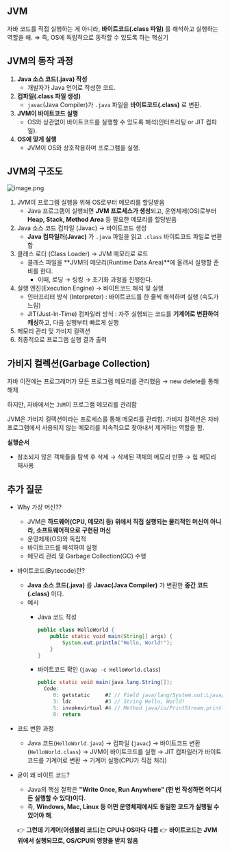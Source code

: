 ## JVM

자바 코드를 직접 실행하는 게 아니라, **바이트코드(.class 파일)** 를 해석하고 실행하는 역할을 해.
⇒ 즉, OS에 독립적으로 동작할 수 있도록 하는 핵심기 

## JVM의 동작 과정

1. **Java 소스 코드(.java) 작성**
    - 개발자가 Java 언어로 작성한 코드.
2. **컴파일(.class 파일 생성)**
    - `javac`(Java Compiler)가 `.java` 파일을 **바이트코드(.class)** 로 변환.
3. **JVM이 바이트코드 실행**
    - OS와 상관없이 바이트코드를 실행할 수 있도록 해석(인터프리팅 or JIT 컴파일).
4. **OS에 맞게 실행**
    - JVM이 OS와 상호작용하며 프로그램을 실행.

## JVM의 구조도

![image.png](attachment:f41d8bbb-dc55-43e7-add5-1c2271c34fe8:image.png)

1. JVM이 프로그램 실행을 위해 OS로부터 메모리를 할당받음
    - Java 프로그램이 실행되면 **JVM 프로세스가 생성**되고, 운영체제(OS)로부터 **Heap, Stack, Method Area** 등 필요한 메모리를 할당받음
2. Java 소스 코드 컴파일 (Javac) → 바이트코드 생성
    - **Java 컴파일러(Javac)** 가 `.java` 파일을 읽고 `.class` 바이트코드 파일로 변환함
3. 클래스 로더 (Class Loader) → JVM 메모리로 로드
    - 클래스 파일을 **JVM의 메모리(Runtime Data Area)**에 올려서 실행할 준비를 한다.
        - 이때, 로딩 → 링킹 → 초기화 과정을 진행한다.
4. 실행 엔진(Execution Engine) → 바이트코드 해석 및 실행
    - 인터프리터 방식 (Interpreter) : 바이트코드를 한 줄씩 해석하며 실행 (속도가 느림)
    - JIT(Just-In-Time) 컴파일러 방식 : 자주 실행되는 코드를 **기계어로 변환하여 캐싱**하고, 다음 실행부터 빠르게 실행
5. 메모리 관리 및 가비지 컬렉션
6. 최종적으로 프로그램 실행 결과 출력

## **가비지 컬렉션(Garbage Collection)**

자바 이전에는 프로그래머가 모든 프로그램 메모리를 관리했음 → new delete를 통해 해제

하지만, 자바에서는 `JVM`이 프로그램 메모리를 관리함

JVM은 가비지 컬렉션이라는 프로세스를 통해 메모리를 관리함. 가비지 컬렉션은 자바 프로그램에서 사용되지 않는 메모리를 지속적으로 찾아내서 제거하는 역할을 함.

**실행순서**

- 참조되지 않은 객체들을 탐색 후 삭제 → 삭제된 객체의 메모리 반환 → 힙 메모리 재사용

## 추가 질문

- Why 가상 머신??
    - JVM은 **하드웨어(CPU, 메모리 등) 위에서 직접 실행되는 물리적인 머신이 아니라, 소프트웨어적으로 구현된 머신**
    - 운영체제(OS)와 독립적
    - 바이트코드를 해석하여 실행
    - 메모리 관리 및 Garbage Collection(GC) 수행

- 바이트코드(Bytecode)란?
    - **Java 소스 코드(.java)** 를 **Javac(Java Compiler)** 가 변환한 **중간 코드(.class)** 이다.
    - 예시
        - Java 코드 작성
            
            ```java
            public class HelloWorld {
                public static void main(String[] args) {
                    System.out.println("Hello, World!");
                }
            }
            ```
            
        - 바이트코드 확인 (`javap -c HelloWorld.class`)
            
            ```java
            public static void main(java.lang.String[]);
              Code:
                 0: getstatic     #2 // Field java/lang/System.out:Ljava/io/PrintStream;
                 3: ldc           #3 // String Hello, World!
                 5: invokevirtual #4 // Method java/io/PrintStream.println:(Ljava/lang/String;)V
                 8: return
            
            ```
            
- 코드 변환 과정
    - Java 코드(`HelloWorld.java`) → 컴파일 (`javac`) → 바이트코드 변환(`HelloWorld.class`) → JVM이 바이트코드를 실행 → JIT 컴파일러가 바이트코드를 기계어로 변환 → 기계어 실행(CPU가 직접 처리)

- 굳이 왜 바이트 코드?
    - Java의 핵심 철학은 **"Write Once, Run Anywhere" (한 번 작성하면 어디서든 실행할 수 있다)이다.**
    - 즉, **Windows, Mac, Linux 등 어떤 운영체제에서도 동일한 코드가 실행될 수 있어야 해**.
    
    👉 **그런데 기계어(어셈블리 코드)는 CPU나 OS마다 다름**
    👉 **바이트코드는 JVM 위에서 실행되므로, OS/CPU의 영향을 받지 않음**